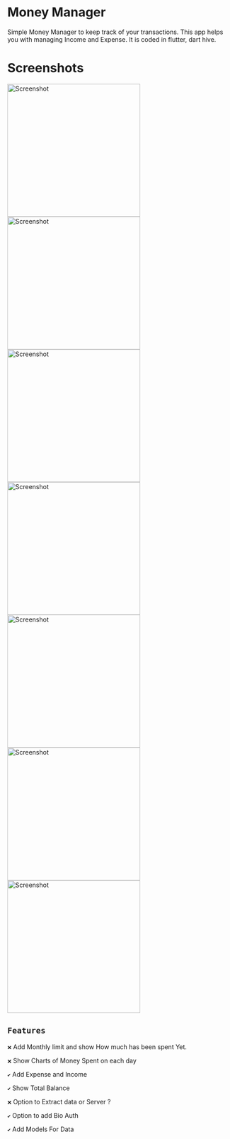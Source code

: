 # Money Manager

Simple Money Manager to keep track of your transactions. This app helps you with managing Income and Expense. It is coded in flutter, dart hive.

# Screenshots


<img src="https://github.com/CaptainBiswa69/Money-Manager/blob/master/Screenshots/Screenshot_1648316161.png" width="300" alt="Screenshot" >


<img src="https://github.com/CaptainBiswa69/Money-Manager/blob/master/Screenshots/Screenshot_1648316305.png" width="300" alt="Screenshot" >


<img src="https://github.com/CaptainBiswa69/Money-Manager/blob/master/Screenshots/Screenshot_1648316360.png" width="300" alt="Screenshot" >


<img src="https://github.com/CaptainBiswa69/Money-Manager/blob/master/Screenshots/Screenshot_1648316395.png" width="300" alt="Screenshot" >


<img src="https://github.com/CaptainBiswa69/Money-Manager/blob/master/Screenshots/Screenshot_1648316400.png" width="300" alt="Screenshot" >


<img src="https://github.com/CaptainBiswa69/Money-Manager/blob/master/Screenshots/Screenshot_1648316433.png" width="300" alt="Screenshot" >


<img src="https://github.com/CaptainBiswa69/Money-Manager/blob/master/Screenshots/Screenshot_1648316447.png" width="300" alt="Screenshot" >



## `Features`

`❌` Add Monthly limit and show How much has been spent Yet.

`❌` Show Charts of Money Spent on each day

`✔️` Add Expense and Income

`✔️` Show Total Balance

`❌` Option to Extract data or Server ?

`✔️` Option to add Bio Auth

`✔️` Add Models For Data












